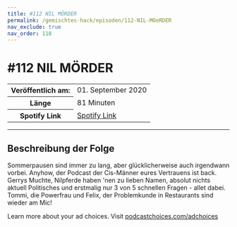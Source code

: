 ```yaml
---
title: #112 NIL MÖRDER
permalink: /gemischtes-hack/episoden/112-NIL-MOeRDER
nav_exclude: true
nav_order: 118
---
```


# #112 NIL MÖRDER
<table class="resp-table dcf-table dcf-table-responsive dcf-table-bordered dcf-table-striped dcf-w-100%">
                    <tbody>
                        <tr>
                            <th scope="row">Veröffentlich am:</th>
                            <td data-label="Veröffentlich am:">01. September 2020</td>
                        </tr>
                        <tr>
                            <th scope="row">Länge </th>
                            <td data-label="Länge ">81 Minuten</td>
                        </tr><tr>
                                <th scope="row">Spotify Link</th>
                                <td data-label="Spotify Link"><a href="https://open.spotify.com/episode/6TK9toFZeyQOy93XcUZREm">Spotify Link</a></td>
                            </tr></tbody>
                </table>

***

## Beschreibung der Folge

<div>
<p>Sommerpausen sind immer zu lang, aber glücklicherweise auch irgendwann vorbei. Anyhow, der Podcast der Cis-Männer eures Vertrauens ist back. Gerrys Muchte, Nilpferde haben 'nen zu lieben Namen, absolut nichts aktuell Politisches und erstmalig nur 3 von 5 schnellen Fragen - allet dabei. Tommi, die Powerfrau und Felix, der Problemkunde in Restaurants sind wieder am Mic!</p><p> </p><p>Learn more about your ad choices. Visit <a href="https://podcastchoices.com/adchoices">podcastchoices.com/adchoices</a></p>  
</div>

